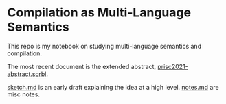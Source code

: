 Compilation as Multi-Language Semantics
==
This repo is my notebook on studying multi-language semantics and compilation.

The most recent document is the extended abstract, [prisc2021-abstract.scrbl]().

[sketch.md]() is an early draft explaining the idea at a high level.
[notes.md]() are misc notes.

